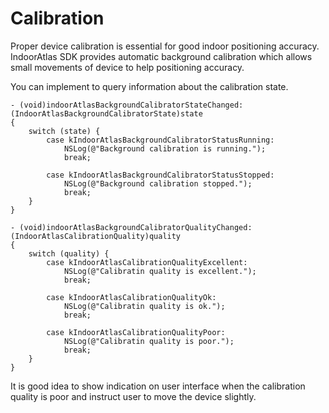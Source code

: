 # Calibration

Proper device calibration is essential for good indoor positioning accuracy.
IndoorAtlas SDK provides automatic background calibration which allows small movements of device to help positioning accuracy.

You can implement <IndoorAtlasBackgroundCalibratorDelegate> to query information about the calibration state.

```
- (void)indoorAtlasBackgroundCalibratorStateChanged:(IndoorAtlasBackgroundCalibratorState)state
{
    switch (state) {
        case kIndoorAtlasBackgroundCalibratorStatusRunning:
            NSLog(@"Background calibration is running.");
            break;

        case kIndoorAtlasBackgroundCalibratorStatusStopped:
            NSLog(@"Background calibration stopped.");
            break;
    }
}

- (void)indoorAtlasBackgroundCalibratorQualityChanged:(IndoorAtlasCalibrationQuality)quality
{
    switch (quality) {
        case kIndoorAtlasCalibrationQualityExcellent:
            NSLog(@"Calibratin quality is excellent.");
            break;

        case kIndoorAtlasCalibrationQualityOk:
            NSLog(@"Calibratin quality is ok.");
            break;

        case kIndoorAtlasCalibrationQualityPoor:
            NSLog(@"Calibratin quality is poor.");
            break;
    }
}
```

It is good idea to show indication on user interface when the calibration quality is poor and instruct user to move the device slightly.
